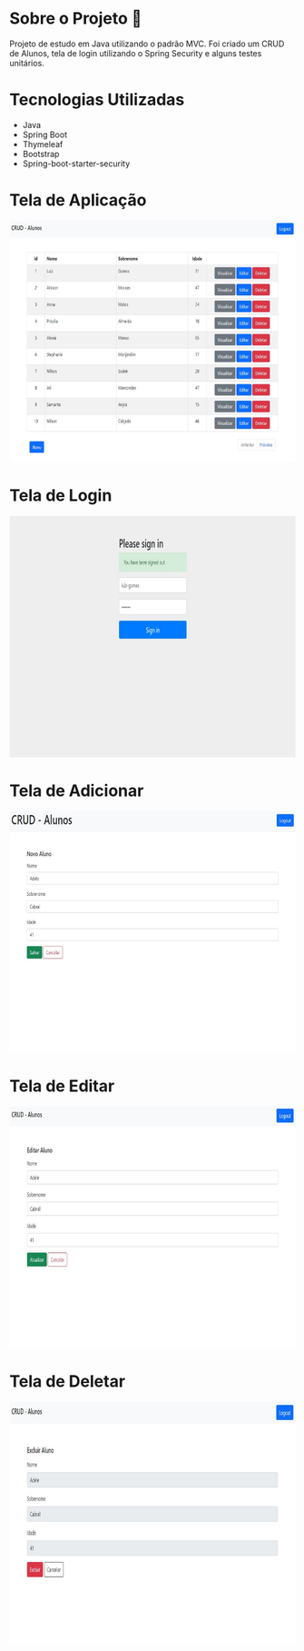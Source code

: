 # Sobre o Projeto 🚀

Projeto de estudo em Java utilizando o padrão MVC.
Foi criado um CRUD de Alunos, tela de login utilizando o Spring Security e alguns testes unitários.

# Tecnologias Utilizadas

- Java
- Spring Boot
- Thymeleaf
- Bootstrap
- Spring-boot-starter-security

# Tela de Aplicação 

<img src="./preview/list.jpg"
alt="banner" height="425">

# Tela de Login

<img src="./preview/login.jpg"
alt="banner" height="425">

# Tela de Adicionar

<img src="./preview/add.jpg"
alt="banner" height="425">

# Tela de Editar

<img src="./preview/edit.jpg"
alt="banner" height="425">

# Tela de Deletar

<img src="./preview/delete.jpg"
alt="banner" height="425">